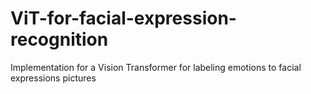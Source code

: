 # ViT-for-facial-expression-recognition
Implementation for a Vision Transformer for labeling emotions to facial expressions pictures
